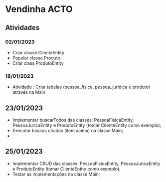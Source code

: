 # Vendinha ACTO

## Atividades

### 02/01/2023
- Criar classe ClienteEntity
- Popular classe Produto
- Criar class ProdutoEntity

### 18/01/2023
- Atividade : Criar tabelas (pessoa_fisica, pessoa_juridica e produto) através na Main

## 23/01/2023
- Implementar buscarTodos das classes: PessoaFisicaEntity, PessoaJuricaEntity e ProdutoEntity (tomar ClienteEntity como exemplo);
- Executar buscas criadas (item acima) na classe Main;
- 
## 25/01/2023
- Implementar CRUD das classes: PessoaFisicaEntity, PessoaJuricaEntity e ProdutoEntity (tomar ClienteEntity como exemplo);
- Testar as implementações na classe Main;